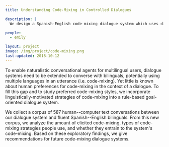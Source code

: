 ```yaml
---
title: Understanding Code-Mixing in Controlled Dialogues

description: |
  We design a Spanish-English code-mixing dialogue system which uses diverse, linguistically-informed code-mixing strategies when talking to Spanish-English bilinguals.

people:
  - emily

layout: project
image: /img/project/code-mixing.png
last-updated: 2018-10-12
---
```


To enable naturalistic conversational agents for multilingual users, dialogue systems need to be extended to converse with bilinguals, potentially using multiple languages in an utterance (i.e. code-mixing). 
Yet little is known about human preferences for code-mixing in the context of a dialogue. 
To fill this gap and to study preferred code-mixing styles, we incorporate linguistically-motivated strategies of code-mixing into a rule-based goal-oriented dialogue system.

We collect a corpus of 587 human--computer text conversations between our dialogue system and fluent Spanish--English bilinguals.
From this new corpus, we analyze the amount of elicited code-mixing, types of code-mixing strategies people use, and whether they entrain to the system's code-mixing. 
Based on these exploratory findings, we give recommendations for future code-mixing dialogue systems.
